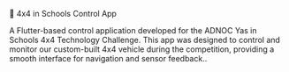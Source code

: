 🚙 4x4 in Schools Control App

A Flutter-based control application developed for the ADNOC Yas in Schools 4x4 Technology Challenge.
This app was designed to control and monitor our custom-built 4x4 vehicle during the competition, providing a smooth interface for navigation and sensor feedback..

